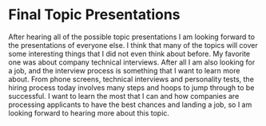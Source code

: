 # Final Topic Presentations

After hearing all of the possible topic presentations I am looking forward to the presentations of everyone else. I think that many of the topics will cover some interesting things that I did not even think about before. My favorite one was about company technical interviews. After all I am also looking for a job, and the interview process is something that I want to learn more about. From phone screens, technical interviews and personality tests, the hiring process today involves many steps and hoops to jump through to be successful. I want to learn the most that I can and how companies are processing applicants to have the best chances and landing a job, so I am looking forward to hearing more about this topic. 